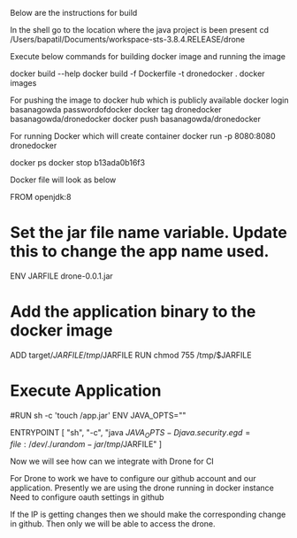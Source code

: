 
Below are the instructions for build

In the shell go to the location where the java project  is been present
cd /Users/bapatil/Documents/workspace-sts-3.8.4.RELEASE/drone

Execute below commands for building docker image and running the image

 docker build --help
 docker build -f Dockerfile -t dronedocker .
 docker images

For pushing the image to docker hub which is publicly available
 docker login
	basanagowda
	passwordofdocker
 docker tag dronedocker basanagowda/dronedocker
 docker push basanagowda/dronedocker

For running Docker which will create container
 docker run -p 8080:8080 dronedocker

docker ps
docker stop b13ada0b16f3


Docker file will look as below

FROM openjdk:8

# Set the jar file name variable.  Update this to change the app name used.
ENV JARFILE drone-0.0.1.jar

# Add the application binary to the docker image
ADD target/$JARFILE /tmp/$JARFILE
RUN chmod 755 /tmp/$JARFILE

# Execute Application
#RUN sh -c 'touch /app.jar'
ENV JAVA_OPTS=""

ENTRYPOINT [ "sh", "-c", "java $JAVA_OPTS -Djava.security.egd=file:/dev/./urandom -jar /tmp/$JARFILE" ]



Now we will see how can we integrate with Drone for CI

For Drone to work we have to configure our github account and our application.
Presently we are using the drone running in docker instance
Need to configure oauth settings in github

If the IP is getting changes then we should make the corresponding change in github. Then only we will be able to access
the drone.
